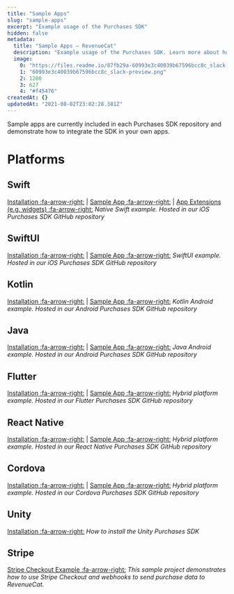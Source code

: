 ```yaml
---
title: "Sample Apps"
slug: "sample-apps"
excerpt: "Example usage of the Purchases SDK"
hidden: false
metadata: 
  title: "Sample Apps – RevenueCat"
  description: "Example usage of the Purchases SDK. Learn more about how to set up in-app purchases and subscriptions with RevenueCats simple to implement Purchases SDK."
  image: 
    0: "https://files.readme.io/87fb29a-60993e3c40039b67596bcc8c_slack-preview.png"
    1: "60993e3c40039b67596bcc8c_slack-preview.png"
    2: 1200
    3: 627
    4: "#f45476"
createdAt: {}
updatedAt: "2021-08-02T23:02:28.381Z"
---
```

Sample apps are currently included in each Purchases SDK repository and demonstrate how to integrate the SDK in your own apps.

# Platforms

## Swift
  [Installation :fa-arrow-right:](doc:ios) | [Sample App :fa-arrow-right:](https://github.com/RevenueCat/purchases-ios/tree/develop/Examples/MagicWeather) | [App Extensions (e.g. widgets) :fa-arrow-right:](doc:ios-app-extensions) 
  *Native Swift example. Hosted in our iOS Purchases SDK GitHub repository*

## SwiftUI
  [Installation :fa-arrow-right:](doc:ios) | [Sample App :fa-arrow-right:](https://github.com/RevenueCat/purchases-ios/tree/develop/Examples/MagicWeatherSwiftUI)
  *SwiftUI example. Hosted in our iOS Purchases SDK GitHub repository*

## Kotlin
  [Installation :fa-arrow-right:](doc:android) | [Sample App :fa-arrow-right:](https://github.com/RevenueCat/purchases-android/tree/develop/examples/MagicWeather)
  *Kotlin Android example. Hosted in our Android Purchases SDK GitHub repository*

## Java
  [Installation :fa-arrow-right:](doc:android) | [Sample App :fa-arrow-right:](https://github.com/RevenueCat/purchases-android/tree/develop/examples/purchase-tester-java)
  *Java Android example. Hosted in our Android Purchases SDK GitHub repository*

## Flutter
  [Installation :fa-arrow-right:](doc:flutter) | [Sample App :fa-arrow-right:](https://github.com/RevenueCat/purchases-flutter/tree/main/revenuecat_examples/MagicWeather)
  *Hybrid platform example. Hosted in our Flutter Purchases SDK GitHub repository*
  
## React Native
  [Installation :fa-arrow-right:](doc:reactnative) | [Sample App :fa-arrow-right:](https://github.com/RevenueCat/react-native-purchases/tree/develop/examples/MagicWeather)
  *Hybrid platform example. Hosted in our React Native Purchases SDK GitHub repository*

## Cordova
  [Installation :fa-arrow-right:](doc:cordova) | [Sample App :fa-arrow-right:](https://github.com/RevenueCat/cordova-plugin-purchases/tree/develop/examples/cordova-sample/MyApp)
  *Hybrid platform example. Hosted in our Cordova Purchases SDK GitHub repository*

## Unity
  [Installation :fa-arrow-right:](doc:unity)
  *How to install the Unity Purchases SDK*

## Stripe
  [Stripe Checkout Example :fa-arrow-right:](doc:stripe-checkout-example) 
  *This sample project demonstrates how to use Stripe Checkout and webhooks to send purchase data to RevenueCat.*